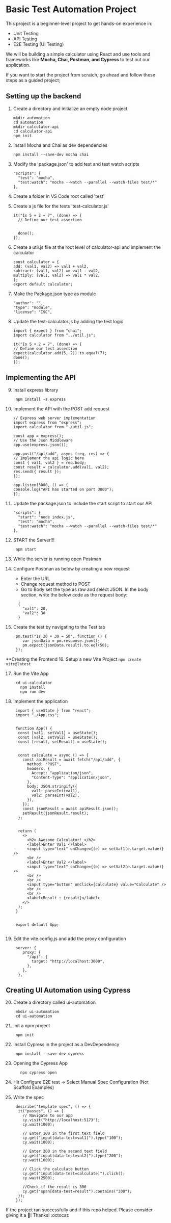 # Basic Test Automation Project

This project is a beginner-level project to get hands-on experience in:
- Unit Testing
- API Testing
- E2E Testing (UI Testing)

We will be building a simple calculator using React and use tools and frameworks like **Mocha, Chai, Postman, and Cypress** to test out our application.

If you want to start the project from scratch, go ahead and follow these steps as a guided project;

## Setting up the backend
1. Create a directory and initialize an empty node project
   
    ```
    mkdir automation
    cd automation
    mkdir calculator-api
    cd calculator-api 
    npm init
    ```

2. Install Mocha and Chai as dev dependencies
   
     ```
     npm install --save-dev mocha chai
     ```

3. Modify the 'package.json' to add test and test watch scripts

     ```
     "scripts": {
       "test": "mocha",
       "test:watch": "mocha --watch --parallel --watch-files test/*"
     },
     ```

4. Create a folder in VS Code root called 'test'
   
5. Create a js file for the tests 'test-calculator.js'

     ```
     it("Is 5 + 2 = 7", (done) => {
       // Define our test assertion
      
      
       done();
     });
     ```

6. Create a util.js file at the root level of calculator-api and implement the calculator

     ```
    const calculator = {
     add: (val1, val2) => val1 + val2,
     subtract: (val1, val2) => val1 - val2,
     multiply: (val1, val2) => val1 * val2,
    };
    export default calculator;
     ```

7. Make the Package.json type as module

     ```
    "author": "",
     "type": "module",
     "license": "ISC",
     ```

8. Update the test-calculator.js by adding the test logic

     ```
    import { expect } from "chai";
    import calculator from "../util.js";
    
    it("Is 5 + 2 = 7", (done) => {
     // Define our test assertion
     expect(calculator.add(5, 2)).to.equal(7);
     done();
    });
     ```

## Implementing the API
9. Install express library
     ```
      npm install -s express
     ```

10. Implement the API with the POST add request
     ```
    // Express web server implementation
    import express from "express";
    import calculator from "./util.js";
      
    const app = express();
    // Use the Json Middleware
    app.use(express.json());
      
    app.post("/api/add", async (req, res) => {
     // Implement the api logic here
     const { val1, val2 } = req.body;
     const result = calculator.add(val1, val2);
     res.send({ result });
    });
      
    app.listen(3000, () => {
     console.log("API has started on port 3000");
    });
     ```

11. Update the package.json to include the start script to start our API
     ```
    "scripts": {
       "start": "node index.js",
       "test": "mocha",
       "test:watch": "mocha --watch --parallel --watch-files test/*"
     },
     ```

12. START the Server!!!
     ```
      npm start
     ```

13. While the server is running open Postman

14. Configure Postman as below by creating a new request
    - Enter the URL
    - Change request method to POST
    - Go to Body set the type as raw and select JSON. In the body section, write the below code as the request body:

    ```
      {
        "val1": 20,
        "val2": 30
      }
     ```

16. Create the test by navigating to the Test tab
     ```
      pm.test("Is 20 + 30 = 50", function () {
         var jsonData = pm.response.json();
         pm.expect(jsonData.result).to.eql(50);
      });
     ```

**Creating the Frontend
16. Setup a new Vite Project
     ```
      npm create vite@latest
     ```

17. Run the Vite App
     ```
      cd ui-calculator
	    npm install
	    npm run dev
     ```

18. Implement the application
     ```
      import { useState } from "react";
      import "./App.css";
      
      
      function App() {
       const [val1, setVal1] = useState();
       const [val2, setVal2] = useState();
       const [result, setResult] = useState();
      
      
       const calculate = async () => {
         const apiResult = await fetch("/api/add", {
           method: "POST",
           headers: {
             Accept: "application/json",
             "Content-Type": "application/json",
           },
           body: JSON.stringify({
             val1: parseInt(val1),
             val2: parseInt(val2),
           }),
         });
         const jsonResult = await apiResult.json();
         setResult(jsonResult.result);
       };
      
      
       return (
         <>
           <h2> Awesome Calculator! </h2>
           <label>Enter Val1 </label>
           <input type="text" onChange={(e) => setVal1(e.target.value)} />
           <br />
           <label>Enter Val2 </label>
           <input type="text" onChange={(e) => setVal2(e.target.value)} />
           <br />
           <br />
           <input type="button" onClick={calculate} value="Calculate" />
           <br />
           <br />
           <label>Result : {result}</label>
         </>
       );
      }
      
      
      export default App;
      
     ```

19. Edit the vite.config.js and add the proxy configuration
     ```
      server: {
         proxy: {
           "/api": {
             target: "http://localhost:3000",
           },
         },
       },
     ```

## Creating UI Automation using Cypress
20. Create a directory called ui-automation
     ```
      mkdir ui-automation
      cd ui-automation
     ```

21. Init a npm project
     ```
      npm init
     ```

22. Install Cypress in the project as a DevDependency
     ```
      npm install --save-dev cypress
     ```

23. Opening the Cypress App
     ```
	    npx cypress open 
     ```

24. Hit Configure E2E test -> Select Manual Spec Configuration (Not Scaffold Examples)

25. Write the spec
     ```
      describe("template spec", () => {
       it("passes", () => {
         // Navigate to our app
         cy.visit("http://localhost:5173");
         cy.wait(1000);
       
         // Enter 100 in the first text field
         cy.get("input[data-test=val1]").type("100");
         cy.wait(1000);
         
         // Enter 200 in the second text field
         cy.get("input[data-test=val2]").type("200");
         cy.wait(1000);
      
         // Click the calculate button
         cy.get("input[data-test=calculate]").click();
         cy.wait(2500);
      
         //Check if the result is 300
         cy.get("span[data-test=result").contains("300");
       });
      });

     ```

If the project ran successfully and if this repo helped. Please consider giving it a 🌟! Thanks! :octocat:
